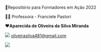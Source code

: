 :monocle_face:Repositório para Formadores em Ação 2022

:man_teacher: Professora - Franciele Pastori

:heart:**Aparecida de Oliveira da Silva Miranda**

![](https://img.shields.io/badge/Gmail-D14836?style=for-the-badge&logo=gmail&logoColor=white) oliveirasilva481@gmail.com

![](https://th.bing.com/th/id/OIP.EvEI0oZGwkUUF_dohEepUQAAAA?pid=ImgDet&w=130&h=247&c=7)


